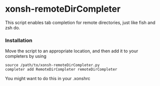 # xonsh-remoteDirCompleter

This script enables tab completion for remote directories, just like fish and zsh do.

### Installation
Move the script to an appropriate location, and then add it to your completers by using
```
source /path/to/xonsh-remoteDirCompleter.py
completer add RemoteDirCompleter remoteDirCompleter
```
You might want to do this in your .xonshrc
